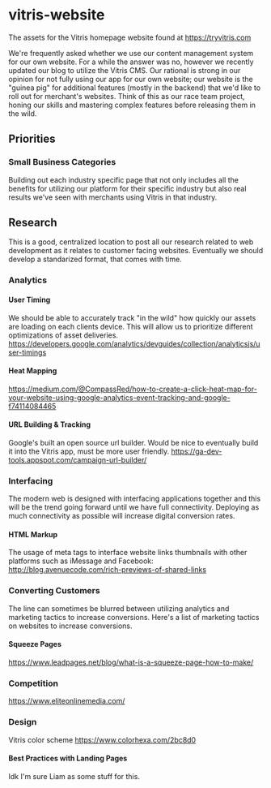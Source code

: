 # vitris-website
The assets for the Vitris homepage website found at https://tryvitris.com

We're frequently asked whether we use our content management system for our own website. For a while the answer was no, however we recently updated our blog to utilize the Vitris CMS. Our rational is strong in our opinion for not fully using our app for our own website; our website is the "guinea pig" for additional features (mostly in the backend) that we'd like to roll out for merchant's websites. Think of this as our race team project, honing our skills and mastering complex features before releasing them in the wild.

## Priorities

  ### Small Business Categories
  Building out each industry specific page that not only includes all the benefits for utilizing our platform for their specific industry but also real results we've seen with merchants using Vitris in that industry.

## Research

This is a good, centralized location to post all our research related to web development as it relates to customer facing websites. Eventually we should develop a standarized format, that comes with time.

  ### Analytics

  #### User Timing
  We should be able to accurately track "in the wild" how quickly our assets are loading on each clients device. This will allow us to prioritize different optimizations of asset deliveries.
  https://developers.google.com/analytics/devguides/collection/analyticsjs/user-timings
  
  #### Heat Mapping
  https://medium.com/@CompassRed/how-to-create-a-click-heat-map-for-your-website-using-google-analytics-event-tracking-and-google-f74114084465
  
  #### URL Building & Tracking
  Google's built an open source url builder. Would be nice to eventually build it into the Vitris app, must be more user friendly.
  https://ga-dev-tools.appspot.com/campaign-url-builder/
  
  ### Interfacing
  The modern web is designed with interfacing applications together and this will be the trend going forward until we have full connectivity. Deploying as much connectivity as possible will increase digital conversion rates.
  
  #### HTML Markup
  The usage of meta tags to interface website links thumbnails with other platforms such as iMessage and Facebook: http://blog.avenuecode.com/rich-previews-of-shared-links
  
  ### Converting Customers
  The line can sometimes be blurred between utilizing analytics and marketing tactics to increase conversions. Here's a list of marketing tactics on websites to increase conversions.
  
  #### Squeeze Pages
  https://www.leadpages.net/blog/what-is-a-squeeze-page-how-to-make/
  
  ### Competition
  https://www.eliteonlinemedia.com/
  
  ### Design
  
  Vitris color scheme https://www.colorhexa.com/2bc8d0
  
  #### Best Practices with Landing Pages
  Idk I'm sure Liam as some stuff for this.
